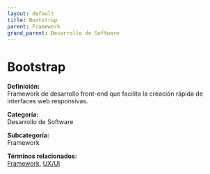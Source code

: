 ```yaml
---
layout: default
title: Bootstrap
parent: Framework
grand_parent: Desarrollo de Software
---
```


# Bootstrap

**Definición:**  
Framework de desarrollo front-end que facilita la creación rápida de interfaces web responsivas.

**Categoría:**  
Desarrollo de Software  

**Subcategoría:**  
Framework

**Términos relacionados:**  
[Framework](https://maleniski.github.io/diccionario-angl-tec-mx/docs/desarrollo-de-software/framework/framework.html), [UX/UI](https://maleniski.github.io/diccionario-angl-tec-mx/docs/desarrollo-de-software/framework/uxui.html)
